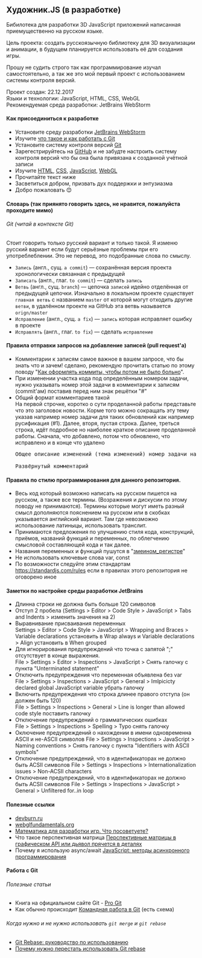 ## Художник.JS (в разработке)
Бибилотека для разработки 3D JavaScript приложений написанная приемущественно на русском языке.

Цель проекта: создать русскоязычную библиотеку для 3D визуализации и анимации, в будущем планируется использовать её для
создания игры.

Прошу не судить строго так как программирование изучал самостоятельно, а так же это мой первый проект с использованием
системы контроля версий. 

Проект создан: 22.12.2017<br>
Языки и технологии: JavaScript, HTML, CSS, WebGL<br>
Рекомендуемая среда разработки: JetBrains WebStorm<br>

#### Как присоединиться к разработке

- Установите среду разработки <a href="https://www.jetbrains.com/webstorm/">JetBrains WebStorm</a>
- Изучите <a href="https://githowto.com/ru">что такое и как работать с Git</a>
- Установите систему контроля версий <a href="https://git-scm.com/">Git</a>
- Зарегестрируйтесь на <a href="https://github.com/">GitHub</a> и не забудте настроить систему контроля версий что бы
  она была привязана к созданной учётной записи
- Изучите
  <a href="https://html5book.ru/html-html5/">HTML</a>,
  <a href="https://html5book.ru/css-css3/">CSS</a>,
  <a href="https://learn.javascript.ru/">JavaScript</a>,
  <a href="https://webglfundamentals.org/webgl/lessons/ru/">WebGL</a>
- Прочитайте текст ниже
- Засветиться добром, призвать дух поддержки и энтузиазма
- Добро пожаловать 😊

#### Словарь (так приянято говорить здесь, не нравится, пожалуйста проходите мимо)

###### Git (читай в контексте Git)

Стоит говорить только русский вариант и только такой. Я изменю русский вариант если будут серьёзные проблемы при его
употреблеблении. Это не перевод, это подобранные слова по смыслу.

- `Запись` (англ., сущ. `a commit`) — сохранённая версия проекта хронологически связанная с предыдущей
- `Записать` (англ., глаг. `to commit`) — сделать `запись`
- `Ветвь` (англ., сущ. `branch`) — цепочка `записей` идейно отделённая от предыдущей цепочки. Изначально в локальном
проекте существует `главная ветвь` с названием `master` от которой могут отходить другие `ветви`, в удалённом проекте на
GitHub эта ветвь называется `orign/master`
- `Исправление` (англ., сущ. `a fix`) — `запись` которая исправляет ошибку в проекте
- `Исправлять` (англ., глаг. `to fix`) — сделать `исправление`

#### Правила отправки запросов на добавление записей (pull request'а)
- Комментарии к записям самое важное в вашем запросе, что бы знать что и зачем! сделано, рекомендую прочитать статью
  по этому поводу "<a href="https://habrahabr.ru/company/Voximplant/blog/276695/">Как оформлять коммиты, чтобы потом не
  было больно</a>".
- При изменении участка кода под определённым номером задачи, нужно указывать номер этой задачи в комментарии к записям
  (commit'ам) поставив перед ним знак решётки "#"
- Общий формат комментариев такой<br>
  На первой строчке, коротко о сути проделанной работы представьте что это заголовок новости. Корме того можно сокращать
  эту тему указав например номер задачи для таких обновлений как например русификация (#1). Далее, вторя,
  пустая строка. Далее, треться строка, идёт подробное но наиболее краткое описание проделанной работы. Сначала, что
  добавлено, потом что обновлено, что исправлено и в конце что удалено<br>
  <pre>
  Общее описание изменений (тема изменений) номер задачи на GitHub

  Развёрнутый комментарий
  </pre>


#### Правила по стилю программирования для данного репозитория.
- Весь код который возможно написать на русском пишется на русском, а также все термины. (Возражения и дискусии по этому
  поводу не принимаются). Термины которые могут иметь разный смысл дополняются пояснением на русском или в скобках
  указывается английский вариант. Там где невозможно использование латиныцы, использовать транслит.
- Принимаются предложения по улучшению стиля кода, конструкций, приёмов, названий функций и переменных, по облегчению
  смысловой составляющей кода и так далее.
- Названия переменных и функций пушутся в "<a href="https://ru.wikipedia.org/wiki/Snake_case">змеином_регистре</a>"
- Не использовать ключевые слова var, const
- По возможности следуйте этим стандартам https://standardjs.com/rules если в правилах этого репозитория не оговорено
  иное

#### Заметки по настройке среды разработки JetBrains
- Длинна строки не должна быть больше 120 символов
- Отступ 2 пробела (Settings > Editor > Code Style > JavaScript > Tabs and Indents > изменить значения на 2)
- Выравнивание присваивания переменных<br>
  Settings > Editor > Code Style > JavaScript > Wrapping and Braces > Variable declarations установить в Wrap always и
  Variable declarations > Align установить в When grouped
- Для игнорирования предупреждений что точка с запятой ";" отсутствует в конце выражения.<br>
  File > Settings > Editor > Inspections > JavaScript > Снять галочку с пункта "Unterminated statement"
- Отключить предупреждения что переменная объявлена без var<br>
  File > Settings > Inspections > JavaScript > General > Imlpicicty declared global JavaScript variable убрать галочку
- Включить предупреждения что строка длинее правого отступа (он должен быть 120)<br>
  File > Settings > Inspections > General > Line is longer than allowed code style поставить галочку
- Отключение предупреждений о грамматических ошибках<br>
  File > Settings > Inspections > Spelling > Typo снять галочку
- Оключение предупреждений о нахождении в имени одновременна ASCII и не-ASCII символов
  File > Settings > Inspections > JavaScript > Naming conventions > Снять галочку с пункта "Identifiers with ASCII
  symbols"
- Отключение предупреждений, что в идентификаторах не должно быть ACSII символов
  File > Settings > Inspections > Internationalization issues > Non-ACSII characters
- Отключение предупреждений, что в идентификаторах не должно быть ACSII символов
  File > Settings > Inspections > JavaScript > General > Unfiltered for..in loop
  
#### Полезные ссылки
- <a href="http://devburn.ru/урок-0-приступаем-к-работе-с-webgl/">devburn.ru</a>
- <a href="https://webglfundamentals.org/webgl/lessons/ru/">webglfundamentals.org</a>
- <a href="https://toster.ru/q/269411">Математика для разработки игр. Что посоветуете?</a>
- Что такое перспективная матрица <a href="https://habrahabr.ru/post/252771/">Перспективные матрицы в графическом API
  или дьявол прячется в деталях</a>
- Почему я использую async/await <a href="https://habrahabr.ru/company/ruvds/blog/337662/">JavaScript: методы
  асинхронного программирования</a>

#### Работа с Git

###### Полезные статьи

- Книга на официальном сайте Git - <a href="https://git-scm.com/book/ru/v2/Введение-О-системе-контроля-версий">Pro
  Git</a>
- Как обычно происходит <a href="https://habrahabr.ru/post/75990/">Командная работа в Git</a> (есть схема)

###### Когда нужно и не нужно использовать `git merge` и `git rebase`
- <a href="https://habrahabr.ru/post/161009/">Git Rebase: руководство по использованию</a>
- <a href="https://habrahabr.ru/company/mailru/blog/340558/">Почему нужно перестать использовать Git rebase</a>